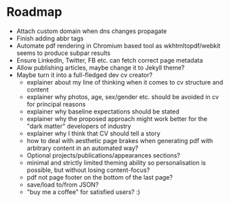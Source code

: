 # Roadmap

* Attach custom domain when dns changes propagate
* Finish adding abbr tags
* Automate pdf rendering in Chromium based tool as wkhtmltopdf/webkit seems to produce subpar results
* Ensure LinkedIn, Twitter, FB etc. can fetch correct page metadata
* Allow publishing articles, maybe change it to Jekyll theme?
* Maybe turn it into a full-fledged dev cv creator?
  * explainer about my line of thinking when it comes to cv structure and content
  * explainer why photos, age, sex/gender etc. should be avoided in cv for principal reasons
  * explainer why baseline expectations should be stated
  * explainer why the proposed approach might work better for the "dark matter" developers of industry
  * explainer why I think that CV should tell a story
  * how to deal with aesthetic page brakes when generating pdf with arbitrary content in an automated way?
  * Optional projects/publications/appearances sections?
  * minimal and strictly limited theming ability so personalisation is possible, but without losing content-focus?
  * pdf not page footer on the bottom of the last page?
  * save/load to/from JSON?
  * "buy me a coffee" for satisfied users? :)
